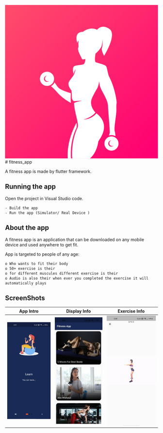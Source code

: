 <img src="https://github.com/aadesh1214/fitnessApp-flutter/blob/master/assets/logo.png"/>
# fitness_app

A fitness app is made by flutter framework.

## Running the app
  Open the project in Visual Studio code.
  
    - Build the app
    - Run the app (Simulator/ Real Device )

## About the app

A fitness app is an application that can be downloaded on any mobile device and used anywhere to get fit.

App is targeted to people of any age:
  
    o Who wants to fit their body
    o 50+ exercise is their
    o for different muscules different exercise is their
    o Audio is also their when ever you completed the exercise it will automatically plays 
    
## ScreenShots
App Intro                  |Display Info               |Exercise  Info
:-------------------------:|:-------------------------:|:-------------------------:
<img src="https://github.com/aadesh1214/fitnessApp-flutter/blob/master/images/App%20Info.jpeg"/> | <img src="https://github.com/aadesh1214/fitnessApp-flutter/blob/master/images/display%20Info.jpeg"> | <img src="https://github.com/aadesh1214/fitnessApp-flutter/blob/master/images/exercise%20info.jpeg"/>

